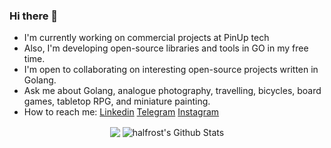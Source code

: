 ### Hi there 👋

- I'm currently working on commercial projects at PinUp tech
- Also, I'm developing open-source libraries and tools in GO in my free time.
- I'm open to collaborating on interesting open-source projects written in Golang.
- Ask me about Golang, analogue photography, travelling, bicycles, board games, tabletop RPG, and miniature painting.
- How to reach me: [Linkedin](https://www.linkedin.com/in/olegbalunenko/) [Telegram](https://t.me/obalunenko) [Instagram](https://www.instagram.com/obalunenko/) 

<p align="center">
<img align="center" src="https://github-readme-stats.vercel.app/api/top-langs/?username=obalunenko&hide_langs_below=1&theme=default&line_height=27&layout=compact" />
<img align="center" src="https://github-readme-stats.vercel.app/api?username=obalunenko&show_icons=true&count_private=true&include_all_commits=true&line_height=21" alt="halfrost's Github Stats" />
</p>

